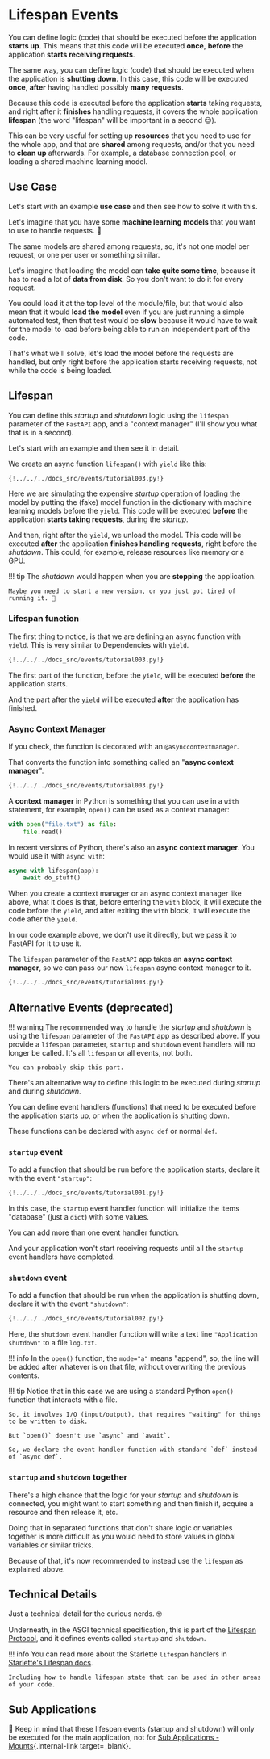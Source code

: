 # Lifespan Events

You can define logic (code) that should be executed before the application **starts up**. This means that this code will be executed **once**, **before** the application **starts receiving requests**.

The same way, you can define logic (code) that should be executed when the application is **shutting down**. In this case, this code will be executed **once**, **after** having handled possibly **many requests**.

Because this code is executed before the application **starts** taking requests, and right after it **finishes** handling requests, it covers the whole application **lifespan** (the word "lifespan" will be important in a second 😉).

This can be very useful for setting up **resources** that you need to use for the whole app, and that are **shared** among requests, and/or that you need to **clean up** afterwards. For example, a database connection pool, or loading a shared machine learning model.

## Use Case

Let's start with an example **use case** and then see how to solve it with this.

Let's imagine that you have some **machine learning models** that you want to use to handle requests. 🤖

The same models are shared among requests, so, it's not one model per request, or one per user or something similar.

Let's imagine that loading the model can **take quite some time**, because it has to read a lot of **data from disk**. So you don't want to do it for every request.

You could load it at the top level of the module/file, but that would also mean that it would **load the model** even if you are just running a simple automated test, then that test would be **slow** because it would have to wait for the model to load before being able to run an independent part of the code.

That's what we'll solve, let's load the model before the requests are handled, but only right before the application starts receiving requests, not while  the code is being loaded.

## Lifespan

You can define this *startup* and *shutdown* logic using the `lifespan` parameter of the `FastAPI` app, and a "context manager" (I'll show you what that is in a second).

Let's start with an example and then see it in detail.

We create an async function `lifespan()` with `yield` like this:

```Python hl_lines="16  19"
{!../../../docs_src/events/tutorial003.py!}
```

Here we are simulating the expensive *startup* operation of loading the model by putting the (fake) model function in the dictionary with machine learning models before the `yield`. This code will be executed **before** the application **starts taking requests**, during the *startup*.

And then, right after the `yield`, we unload the model. This code will be executed **after** the application **finishes handling requests**, right before the *shutdown*. This could, for example, release resources like memory or a GPU.

!!! tip
    The *shutdown* would happen when you are **stopping** the application.

    Maybe you need to start a new version, or you just got tired of running it. 🤷

### Lifespan function

The first thing to notice, is that we are defining an async function with `yield`. This is very similar to Dependencies with `yield`.

```Python hl_lines="14-19"
{!../../../docs_src/events/tutorial003.py!}
```

The first part of the function, before the `yield`, will be executed **before** the application starts.

And the part after the `yield` will be executed **after** the application has finished.

### Async Context Manager

If you check, the function is decorated with an `@asynccontextmanager`.

That converts the function into something called an "**async context manager**".

```Python hl_lines="1  13"
{!../../../docs_src/events/tutorial003.py!}
```

A **context manager** in Python is something that you can use in a `with` statement, for example, `open()` can be used as a context manager:

```Python
with open("file.txt") as file:
    file.read()
```

In recent versions of Python, there's also an **async context manager**. You would use it with `async with`:

```Python
async with lifespan(app):
    await do_stuff()
```

When you create a context manager or an async context manager like above, what it does is that, before entering the `with` block, it will execute the code before the `yield`, and after exiting the `with` block, it will execute the code after the `yield`.

In our code example above, we don't use it directly, but we pass it to FastAPI for it to use it.

The `lifespan` parameter of the `FastAPI` app takes an **async context manager**, so we can pass our new `lifespan` async context manager to it.

```Python hl_lines="22"
{!../../../docs_src/events/tutorial003.py!}
```

## Alternative Events (deprecated)

!!! warning
    The recommended way to handle the *startup* and *shutdown* is using the `lifespan` parameter of the `FastAPI` app as described above. If you provide a `lifespan` parameter, `startup` and `shutdown` event handlers will no longer be called. It's all `lifespan` or all events, not both.

    You can probably skip this part.

There's an alternative way to define this logic to be executed during *startup* and during *shutdown*.

You can define event handlers (functions) that need to be executed before the application starts up, or when the application is shutting down.

These functions can be declared with `async def` or normal `def`.

### `startup` event

To add a function that should be run before the application starts, declare it with the event `"startup"`:

```Python hl_lines="8"
{!../../../docs_src/events/tutorial001.py!}
```

In this case, the `startup` event handler function will initialize the items "database" (just a `dict`) with some values.

You can add more than one event handler function.

And your application won't start receiving requests until all the `startup` event handlers have completed.

### `shutdown` event

To add a function that should be run when the application is shutting down, declare it with the event `"shutdown"`:

```Python hl_lines="6"
{!../../../docs_src/events/tutorial002.py!}
```

Here, the `shutdown` event handler function will write a text line `"Application shutdown"` to a file `log.txt`.

!!! info
    In the `open()` function, the `mode="a"` means "append", so, the line will be added after whatever is on that file, without overwriting the previous contents.

!!! tip
    Notice that in this case we are using a standard Python `open()` function that interacts with a file.

    So, it involves I/O (input/output), that requires "waiting" for things to be written to disk.

    But `open()` doesn't use `async` and `await`.

    So, we declare the event handler function with standard `def` instead of `async def`.

### `startup` and `shutdown` together

There's a high chance that the logic for your *startup* and *shutdown* is connected, you might want to start something and then finish it, acquire a resource and then release it, etc.

Doing that in separated functions that don't share logic or variables together is more difficult as you would need to store values in global variables or similar tricks.

Because of that, it's now recommended to instead use the `lifespan` as explained above.

## Technical Details

Just a technical detail for the curious nerds. 🤓

Underneath, in the ASGI technical specification, this is part of the <a href="https://asgi.readthedocs.io/en/latest/specs/lifespan.html" class="external-link" target="_blank">Lifespan Protocol</a>, and it defines events called `startup` and `shutdown`.

!!! info
    You can read more about the Starlette `lifespan` handlers in <a href="https://www.starlette.io/lifespan/" class="external-link" target="_blank">Starlette's  Lifespan docs</a>.

    Including how to handle lifespan state that can be used in other areas of your code.

## Sub Applications

🚨 Keep in mind that these lifespan events (startup and shutdown) will only be executed for the main application, not for [Sub Applications - Mounts](sub-applications.md){.internal-link target=_blank}.
